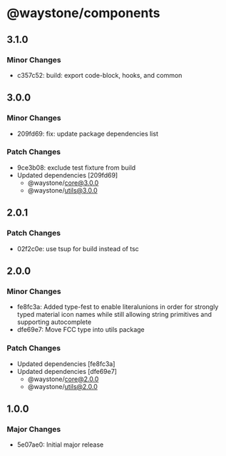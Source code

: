 # @waystone/components

## 3.1.0

### Minor Changes

- c357c52: build: export code-block, hooks, and common

## 3.0.0

### Minor Changes

- 209fd69: fix: update package dependencies list

### Patch Changes

- 9ce3b08: exclude test fixture from build
- Updated dependencies [209fd69]
  - @waystone/core@3.0.0
  - @waystone/utils@3.0.0

## 2.0.1

### Patch Changes

- 02f2c0e: use tsup for build instead of tsc

## 2.0.0

### Minor Changes

- fe8fc3a: Added type-fest to enable literalunions in order for strongly typed material icon names while still allowing string primitives and supporting autocomplete
- dfe69e7: Move FCC type into utils package

### Patch Changes

- Updated dependencies [fe8fc3a]
- Updated dependencies [dfe69e7]
  - @waystone/core@2.0.0
  - @waystone/utils@2.0.0

## 1.0.0

### Major Changes

- 5e07ae0: Initial major release
